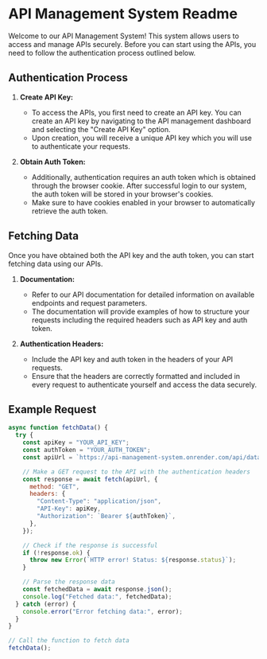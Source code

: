 # API Management System Readme

Welcome to our API Management System! This system allows users to access and manage APIs securely. Before you can start using the APIs, you need to follow the authentication process outlined below.

## Authentication Process

1. **Create API Key:**
   - To access the APIs, you first need to create an API key. You can create an API key by navigating to the API management dashboard and selecting the "Create API Key" option.
   - Upon creation, you will receive a unique API key which you will use to authenticate your requests.

2. **Obtain Auth Token:**
   - Additionally, authentication requires an auth token which is obtained through the browser cookie. After successful login to our system, the auth token will be stored in your browser's cookies.
   - Make sure to have cookies enabled in your browser to automatically retrieve the auth token.

## Fetching Data

Once you have obtained both the API key and the auth token, you can start fetching data using our APIs.

1. **Documentation:**
   - Refer to our API documentation for detailed information on available endpoints and request parameters.
   - The documentation will provide examples of how to structure your requests including the required headers such as API key and auth token.

2. **Authentication Headers:**
   - Include the API key and auth token in the headers of your API requests.
   - Ensure that the headers are correctly formatted and included in every request to authenticate yourself and access the data securely.

## Example Request

```javascript
async function fetchData() {
  try {
    const apiKey = "YOUR_API_KEY";
    const authToken = "YOUR_AUTH_TOKEN";
    const apiUrl = `https://api-management-system.onrender.com/api/data`;

    // Make a GET request to the API with the authentication headers
    const response = await fetch(apiUrl, {
      method: "GET",
      headers: {
        "Content-Type": "application/json",
        "API-Key": apiKey,
        "Authorization": `Bearer ${authToken}`,
      },
    });

    // Check if the response is successful
    if (!response.ok) {
      throw new Error(`HTTP error! Status: ${response.status}`);
    }

    // Parse the response data
    const fetchedData = await response.json();
    console.log("Fetched data:", fetchedData);
  } catch (error) {
    console.error("Error fetching data:", error);
  }
}

// Call the function to fetch data
fetchData();
